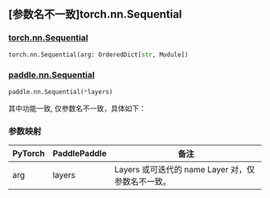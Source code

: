 ## [参数名不一致]torch.nn.Sequential

### [torch.nn.Sequential](https://pytorch.org/docs/1.13/generated/torch.nn.Sequential.html#torch.nn.Sequential)

```python
torch.nn.Sequential(arg: OrderedDict[str, Module])
```

### [paddle.nn.Sequential](https://www.paddlepaddle.org.cn/documentation/docs/zh/api/paddle/nn/Sequential_cn.html)

```python
paddle.nn.Sequential(*layers)
```

其中功能一致, 仅参数名不一致，具体如下：

### 参数映射

| PyTorch | PaddlePaddle | 备注                                                |
| ------- | ------------ | --------------------------------------------------- |
| arg     | layers       | Layers 或可迭代的 name Layer 对，仅参数名不一致。 |
